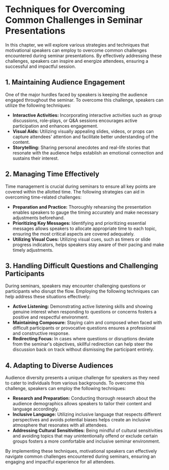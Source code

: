 Techniques for Overcoming Common Challenges in Seminar Presentations
===============================================================================

In this chapter, we will explore various strategies and techniques that motivational speakers can employ to overcome common challenges encountered during seminar presentations. By effectively addressing these challenges, speakers can inspire and energize attendees, ensuring a successful and impactful session.

1\. Maintaining Audience Engagement
----------------------------------

One of the major hurdles faced by speakers is keeping the audience engaged throughout the seminar. To overcome this challenge, speakers can utilize the following techniques:

* **Interactive Activities:** Incorporating interactive activities such as group discussions, role-plays, or Q\&A sessions encourages active participation and enhances engagement.
* **Visual Aids:** Utilizing visually appealing slides, videos, or props can capture attendees' attention and facilitate better understanding of the content.
* **Storytelling:** Sharing personal anecdotes and real-life stories that resonate with the audience helps establish an emotional connection and sustains their interest.

2\. Managing Time Effectively
----------------------------

Time management is crucial during seminars to ensure all key points are covered within the allotted time. The following strategies can aid in overcoming time-related challenges:

* **Preparation and Practice:** Thoroughly rehearsing the presentation enables speakers to gauge the timing accurately and make necessary adjustments beforehand.
* **Prioritizing Key Messages:** Identifying and prioritizing essential messages allows speakers to allocate appropriate time to each topic, ensuring the most critical aspects are covered adequately.
* **Utilizing Visual Cues:** Utilizing visual cues, such as timers or slide progress indicators, helps speakers stay aware of their pacing and make timely adjustments.

3\. Handling Difficult Questions and Challenging Participants
------------------------------------------------------------

During seminars, speakers may encounter challenging questions or participants who disrupt the flow. Employing the following techniques can help address these situations effectively:

* **Active Listening:** Demonstrating active listening skills and showing genuine interest when responding to questions or concerns fosters a positive and respectful environment.
* **Maintaining Composure:** Staying calm and composed when faced with difficult participants or provocative questions ensures a professional and constructive response.
* **Redirecting Focus:** In cases where questions or disruptions deviate from the seminar's objectives, skillful redirection can help steer the discussion back on track without dismissing the participant entirely.

4\. Adapting to Diverse Audiences
--------------------------------

Audience diversity presents a unique challenge for speakers as they need to cater to individuals from various backgrounds. To overcome this challenge, speakers can employ the following techniques:

* **Research and Preparation:** Conducting thorough research about the audience demographics allows speakers to tailor their content and language accordingly.
* **Inclusive Language:** Utilizing inclusive language that respects different perspectives and avoids potential biases helps create an inclusive atmosphere that resonates with all attendees.
* **Addressing Cultural Sensitivities:** Being mindful of cultural sensitivities and avoiding topics that may unintentionally offend or exclude certain groups fosters a more comfortable and inclusive seminar environment.

By implementing these techniques, motivational speakers can effectively navigate common challenges encountered during seminars, ensuring an engaging and impactful experience for all attendees.
